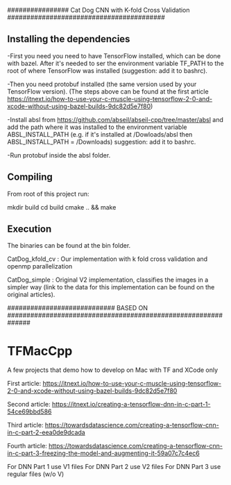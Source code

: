 ################ Cat Dog CNN with K-fold Cross Validation #########################################


## Installing the dependencies ##
-First you need you need to have TensorFlow installed, which can be done with bazel.
After it's needed to ser the environment variable TF_PATH to the root of where TensorFlow
was installed (suggestion: add it to bashrc).

-Then you need protobuf installed (the same version used by your TensorFlow version).
(The steps above can be found at the first article https://itnext.io/how-to-use-your-c-muscle-using-tensorflow-2-0-and-xcode-without-using-bazel-builds-9dc82d5e7f80) 

-Install absl from https://github.com/abseil/abseil-cpp/tree/master/absl and add the path where it was
 installed to the environment variable ABSL_INSTALL_PATH (e.g. if it's installed at /Dowloads/absl 
then ABSL_INSTALL_PATH = /Downloads) suggestion: add it to bashrc.

-Run protobuf inside the absl folder.

## Compiling ##
From root of this project run:

mkdir build
cd build
cmake .. && make

## Execution ##
The binaries can be found at the bin folder.

CatDog_kfold_cv : Our implementation with k fold cross validation and openmp parallelization

CatDog_simple : Original V2 implementation, classifies the images in a simpler way (link to the data 
for this implementation can be found on the original articles).



############################ BASED ON ##############################################################

# TFMacCpp
A few projects that demo how to develop on Mac with TF and XCode only

First article: https://itnext.io/how-to-use-your-c-muscle-using-tensorflow-2-0-and-xcode-without-using-bazel-builds-9dc82d5e7f80

Second article: https://itnext.io/creating-a-tensorflow-dnn-in-c-part-1-54ce69bbd586

Third article: https://towardsdatascience.com/creating-a-tensorflow-cnn-in-c-part-2-eea0de9dcada

Fourth article: https://towardsdatascience.com/creating-a-tensorflow-cnn-in-c-part-3-freezing-the-model-and-augmenting-it-59a07c7c4ec6

For DNN Part 1 use V1 files
For DNN Part 2 use V2 files
For DNN Part 3 use regular files (w/o V)
